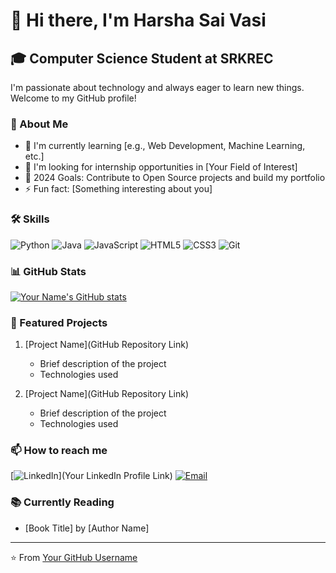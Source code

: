 # 👋 Hi there, I'm Harsha Sai Vasi
## 🎓 Computer Science Student at SRKREC

I'm passionate about technology and always eager to learn new things. Welcome to my GitHub profile!

### 🚀 About Me

- 🌱 I'm currently learning [e.g., Web Development, Machine Learning, etc.]
- 💼 I'm looking for internship opportunities in [Your Field of Interest]
- 🎯 2024 Goals: Contribute to Open Source projects and build my portfolio
- ⚡ Fun fact: [Something interesting about you]

### 🛠 Skills

![Python](https://img.shields.io/badge/-Python-3776AB?style=flat-square&logo=Python&logoColor=white)
![Java](https://img.shields.io/badge/-Java-007396?style=flat-square&logo=Java&logoColor=white)
![JavaScript](https://img.shields.io/badge/-JavaScript-F7DF1E?style=flat-square&logo=JavaScript&logoColor=black)
![HTML5](https://img.shields.io/badge/-HTML5-E34F26?style=flat-square&logo=HTML5&logoColor=white)
![CSS3](https://img.shields.io/badge/-CSS3-1572B6?style=flat-square&logo=CSS3&logoColor=white)
![Git](https://img.shields.io/badge/-Git-F05032?style=flat-square&logo=Git&logoColor=white)

### 📊 GitHub Stats

[![Your Name's GitHub stats](https://github-readme-stats.vercel.app/api?username=yourusername&show_icons=true&theme=radical)](https://github.com/anuraghazra/github-readme-stats)

### 🌟 Featured Projects

1. [Project Name](GitHub Repository Link)
   - Brief description of the project
   - Technologies used

2. [Project Name](GitHub Repository Link)
   - Brief description of the project
   - Technologies used

### 📫 How to reach me

[![LinkedIn](https://img.shields.io/badge/-LinkedIn-0077B5?style=flat-square&logo=LinkedIn&logoColor=white)](Your LinkedIn Profile Link)
[![Email](https://img.shields.io/badge/-Email-D14836?style=flat-square&logo=Gmail&logoColor=white)](mailto:youremail@example.com)

### 📚 Currently Reading

- [Book Title] by [Author Name]

---

⭐️ From [Your GitHub Username](https://github.com/yourusername)
